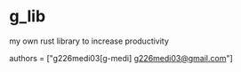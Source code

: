 # g_lib
my own rust library to increase productivity  

authors = ["g226medi03[g-medi] <g226medi03@gmail.com>"]
